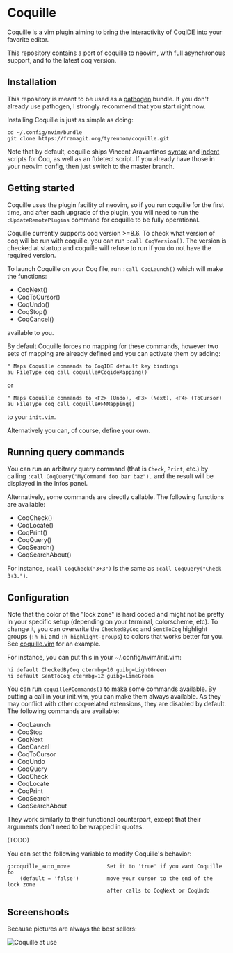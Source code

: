 Coquille
========

Coquille is a vim plugin aiming to bring the interactivity of CoqIDE into your
favorite editor.

This repository contains a port of coquille to neovim, with full asynchronous
support, and to the latest coq version.

Installation
------------

This repository is meant to be used as a [pathogen][1] bundle. If you don't
already use pathogen, I strongly recommend that you start right now.

Installing Coquille is just as simple as doing:

    cd ~/.config/nvim/bundle
    git clone https://framagit.org/tyreunom/coquille.git

Note that by default, coquille ships Vincent Aravantinos [syntax][2] and
[indent][3] scripts for Coq, as well as an ftdetect script. If you already have
those in your neovim config, then just switch to the master branch.

Getting started
---------------

Coquille uses the plugin facility of neovim, so if you run coquille for the
first time, and after each upgrade of the plugin, you will need to run the
`:UpdateRemotePlugins` command for coquille to be fully operational.

Coquille currently supports coq version >=8.6. To check what version of coq
will be run with coquille, you can run `:call CoqVersion()`. The version is
checked at startup and coquille will refuse to run if you do not have the
required version.

To launch Coquille on your Coq file, run `:call CoqLaunch()` which will make the
functions:

- CoqNext()
- CoqToCursor()
- CoqUndo()
- CoqStop()
- CoqCancel()

available to you.

By default Coquille forces no mapping for these commands, however two sets of
mapping are already defined and you can activate them by adding:

    " Maps Coquille commands to CoqIDE default key bindings
    au FileType coq call coquille#CoqideMapping()

or

    " Maps Coquille commands to <F2> (Undo), <F3> (Next), <F4> (ToCursor)
    au FileType coq call coquille#FNMapping()

to your `init.vim`.

Alternatively you can, of course, define your own.

Running query commands
----------------------

You can run an arbitrary query command (that is `Check`, `Print`, etc.) by
calling `:call CoqQuery("MyCommand foo bar baz").` and the result will be
displayed in the Infos panel.

Alternatively, some commands are directly callable. The following functions are
available:

 - CoqCheck()
 - CoqLocate()
 - CoqPrint()
 - CoqQuery()
 - CoqSearch()
 - CoqSearchAbout()

For instance, `:call CoqCheck("3+3")` is the same as
`:call CoqQuery("Check 3+3.")`.

Configuration
-------------

Note that the color of the "lock zone" is hard coded and might not be pretty in
your specific setup (depending on your terminal, colorscheme, etc).
To change it, you can overwrite the `CheckedByCoq` and `SentToCoq` highlight
groups (`:h hi` and `:h highlight-groups`) to colors that works better for you.
See [coquille.vim][4] for an example.

For instance, you can put this in your ~/.config/nvim/init.vim:

```vim
hi default CheckedByCoq ctermbg=10 guibg=LightGreen
hi default SentToCoq ctermbg=12 guibg=LimeGreen
```

You can run `coquille#Commands()` to make some commands available.  By putting
a call in your init.vim, you can make them always available.  As they may
conflict with other coq-related extensions, they are disabled by default.  The
following commands are available:

 - CoqLaunch
 - CoqStop
 - CoqNext
 - CoqCancel
 - CoqToCursor
 - CoqUndo
 - CoqQuery
 - CoqCheck
 - CoqLocate
 - CoqPrint
 - CoqSearch
 - CoqSearchAbout

They work similarly to their functional counterpart, except that their arguments
don't need to be wrapped in quotes.

(TODO)

You can set the following variable to modify Coquille's behavior:

    g:coquille_auto_move            Set it to 'true' if you want Coquille to
        (default = 'false')         move your cursor to the end of the lock zone
                                    after calls to CoqNext or CoqUndo

Screenshoots
------------

Because pictures are always the best sellers:

![Coquille at use](http://the-lambda-church.github.io/coquille/coquille.png)

[1]: https://github.com/tpope/vim-pathogen
[2]: http://www.vim.org/scripts/script.php?script_id=2063 "coq syntax on vim.org"
[3]: http://www.vim.org/scripts/script.php?script_id=2079 "coq indent on vim.org"
[4]: https://github.com/the-lambda-church/coquille/blob/master/autoload/coquille.vim#L103
